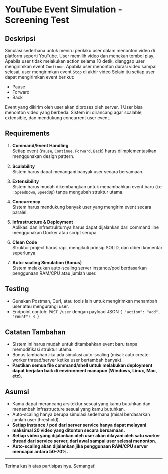 # YouTube Event Simulation - Screening Test

## Deskripsi
Simulasi sederhana untuk meniru perilaku user dalam menonton video di platform seperti YouTube. User memilih video dan menekan tombol play. Apabila user tidak melakukan action selama 10 detik, dianggap user mengirimkan event `Continue`. Apabila user menonton durasi video sampai selesai, user mengirimkan event `Stop` di akhir video
Selain itu setiap user dapat mengirimkan event berikut:
- Pause
- Forward
- Back

Event yang dikirim oleh user akan diproses oleh server. 1 User bisa menonton video yang berbeda. Sistem ini dirancang agar scalable, extensible, dan mendukung concurrent user event.

## Requirements

1. **Command/Event Handling**  
   Setiap event (`Pause`, `Continue`, `Forward`, `Back`) harus diimplementasikan menggunakan design pattern.

2. **Scalability**  
   Sistem harus dapat menangani banyak user secara bersamaan.

3. **Extensibility**  
   Sistem harus mudah dikembangkan untuk menambahkan event baru (i.e : `SpeedDown`, `SpeedUp`) tanpa mengubah struktur utama.

4. **Concurrency**  
   Sistem harus mendukung banyak user yang mengirim event secara paralel.

5. **Infrastructure & Deployment**  
   Aplikasi dan infrastrukturnya harus dapat dijalankan dari command line menggunakan Docker atau script serupa.

6. **Clean Code**  
   Struktur project harus rapi, mengikuti prinsip SOLID, dan diberi komentar seperlunya.

7. **Auto-scaling Simulation (Bonus)**  
   Sistem melakukan auto-scaling server instance/pod berdasarkan penggunaan RAM/CPU atau jumlah user.

## Testing
- Gunakan Postman, Curl, atau tools lain untuk mengirimkan menambah user atau mengurangi user.
- Endpoint contoh: `POST /user` dengan payload JSON `{ "action": "add", "count": 3 }`

## Catatan Tambahan
- Sistem ini harus mudah untuk ditambahkan event baru tanpa memodifikasi struktur utama.
- Bonus tambahan jika ada simulasi auto-scaling (misal: auto create worker thread/server ketika user bertambah banyak).
- **Pastikan semua file command/shell untuk melakukan deployment dapat berjalan baik di environment manapun (Windows, Linux, Mac, etc).**


## Asumsi
- Kamu dapat merancang arsitektur sesuai yang kamu butuhkan dan menambah infrastructure sesuai yang kamu butuhkan.
- Auto-scaling hanya berupa simulasi sederhana (misal berdasarkan jumlah user threshold).
- **Setiap instance / pod dari server service hanya dapat melayani maksimal 20 video yang ditonton secara bersamaan.**
- **Setiap video yang dijalankan oleh user akan dilayani oleh satu worker thread dari service server, dari awal sampai user selesai menonton.**
- **Auto-scaling akan dijalankan jika penggunaan RAM/CPU server mencapai antara 50-70%.**


---

Terima kasih atas partisipasinya. Semangat!
